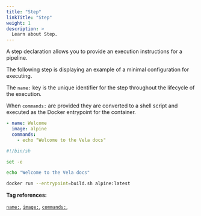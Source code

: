 ```yaml
---
title: "Step"
linkTitle: "Step"
weight: 1
description: >
  Learn about Step.
---
```


A step declaration allows you to provide an execution instructions for a pipeline.

The following step is displaying an example of a minimal configuration for executing. 

The `name:` key is the unique identifier for the step throughout the lifecycle of the execution. 

When `commands:` are provided they are converted to a shell script and executed as the Docker entrypoint for the container.

<!-- section break -->

```yaml
- name: Welcome
  image: alpine
  commands:
    - echo "Welcome to the Vela docs"
```

```sh
#!/bin/sh

set -e

echo "Welcome to the Vela docs"

docker run --entrypoint=build.sh alpine:latest
```

<!-- section break -->

**Tag references:**

[`name:`](/docs/reference/yaml/steps/#the-name-tag), [`image:`](/docs/reference/yaml/steps/#the-image-tag), [`commands:`](/docs/reference/yaml/steps/#the-commands-tag), 